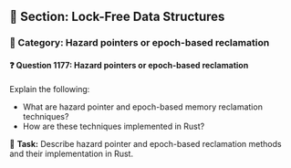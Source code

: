 ## 📘 Section: Lock-Free Data Structures
### 🔹 Category: Hazard pointers or epoch-based reclamation
#### ❓ Question 1177: Hazard pointers or epoch-based reclamation

Explain the following:

- What are hazard pointer and epoch-based memory reclamation techniques?
- How are these techniques implemented in Rust?

🔧 **Task:** Describe hazard pointer and epoch-based reclamation methods and their implementation in Rust.

